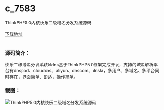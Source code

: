 # c_7583
ThinkPHP5.0内核快乐二级域名分发系统源码
<br/></br>
[下载地址](https://www.uuid2.com/7583.html "下载地址")
<br/></br>
<h3>源码简介：</h3>
<p>快乐二级域名分发系统kldns基于ThinkPHP5.0框架完成开发，支持的域名解析平台有dnspod、cloudxns、aliyun、dnscom、dnsla，多用户、多域名、多平台同时存在，界面简单、舒适，操作简单。<p>
<h3>截图：</h3>
<img src="https://www.uuid2.com/wp-content/uploads/img/uimage/65851637289705.gif" alt="ThinkPHP5.0内核快乐二级域名分发系统源码">
